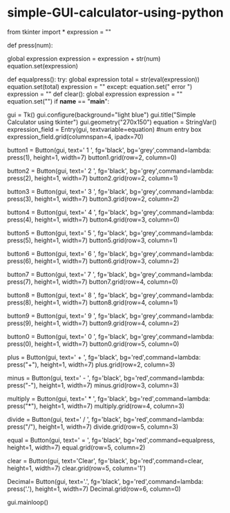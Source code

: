 # simple-GUI-calculator-using-python

from tkinter import *
expression = ""

def press(num):

  global expression
	expression = expression + str(num)
	equation.set(expression)

def equalpress():
	try:
		global expression
		total = str(eval(expression))
		equation.set(total)
		expression = ""
	except:
		equation.set(" error ")
		expression = ""
def clear():
	global expression
	expression = ""
	equation.set("")
if __name__ == "__main__":

  gui = Tk()
	gui.configure(background="light blue")
	gui.title("Simple Calculator using tkinter")
	gui.geometry("270x150")
	equation = StringVar()
	expression_field = Entry(gui, textvariable=equation)             #num entry box
	expression_field.grid(columnspan=4, ipadx=70)

  button1 = Button(gui, text=' 1 ', fg='black', bg='grey',command=lambda: press(1), height=1, width=7)
	button1.grid(row=2, column=0)

  button2 = Button(gui, text=' 2 ', fg='black', bg='grey',command=lambda: press(2), height=1, width=7)
	button2.grid(row=2, column=1)

  button3 = Button(gui, text=' 3 ', fg='black', bg='grey',command=lambda: press(3), height=1, width=7)
	button3.grid(row=2, column=2)

  button4 = Button(gui, text=' 4 ', fg='black', bg='grey',command=lambda: press(4), height=1, width=7)
	button4.grid(row=3, column=0)

  button5 = Button(gui, text=' 5 ', fg='black', bg='grey',command=lambda: press(5), height=1, width=7)
	button5.grid(row=3, column=1)

  button6 = Button(gui, text=' 6 ', fg='black', bg='grey',command=lambda: press(6), height=1, width=7)
	button6.grid(row=3, column=2)

  button7 = Button(gui, text=' 7 ', fg='black', bg='grey',command=lambda: press(7), height=1, width=7)
	button7.grid(row=4, column=0)

  button8 = Button(gui, text=' 8 ', fg='black', bg='grey',command=lambda: press(8), height=1, width=7)
	button8.grid(row=4, column=1)

  button9 = Button(gui, text=' 9 ', fg='black', bg='grey',command=lambda: press(9), height=1, width=7)
	button9.grid(row=4, column=2)

  button0 = Button(gui, text=' 0 ', fg='black', bg='grey',command=lambda: press(0), height=1, width=7)
	button0.grid(row=5, column=0)

  plus = Button(gui, text=' + ', fg='black', bg='red',command=lambda: press("+"), height=1, width=7)
	plus.grid(row=2, column=3)

  minus = Button(gui, text=' - ', fg='black', bg='red',command=lambda: press("-"), height=1, width=7)
	minus.grid(row=3, column=3)

  multiply = Button(gui, text=' * ', fg='black', bg='red',command=lambda: press("*"), height=1, width=7)
	multiply.grid(row=4, column=3)

  divide = Button(gui, text=' / ', fg='black', bg='red',command=lambda: press("/"), height=1, width=7)
	divide.grid(row=5, column=3)

  equal = Button(gui, text=' = ', fg='black', bg='red',command=equalpress, height=1, width=7)
	equal.grid(row=5, column=2)

  clear = Button(gui, text='Clear', fg='black', bg='red',command=clear, height=1, width=7)
  clear.grid(row=5, column='1')

  Decimal= Button(gui, text='.', fg='black', bg='red',command=lambda: press('.'), height=1, width=7)
	Decimal.grid(row=6, column=0)

  gui.mainloop()

